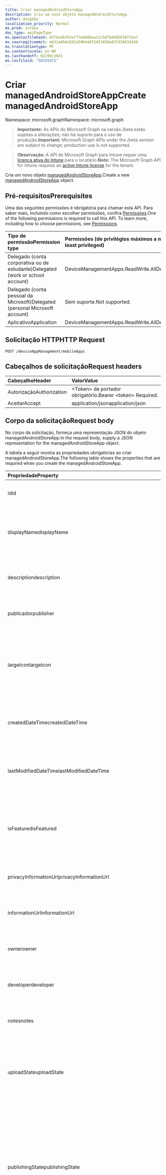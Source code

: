 ```yaml
---
title: Criar managedAndroidStoreApp
description: Cria um novo objeto managedAndroidStoreApp.
author: dougeby
localization_priority: Normal
ms.prod: intune
doc_type: apiPageType
ms.openlocfilehash: 6376a4b763ef77e6088aa12c5dfb0d05878752e7
ms.sourcegitcommit: eb31a6b4a582a59b44df3453450a82fd366342d0
ms.translationtype: MT
ms.contentlocale: pt-BR
ms.lasthandoff: 02/09/2021
ms.locfileid: "50155472"
---
```

# <a name="create-managedandroidstoreapp"></a><span data-ttu-id="2b0ff-103">Criar managedAndroidStoreApp</span><span class="sxs-lookup"><span data-stu-id="2b0ff-103">Create managedAndroidStoreApp</span></span>

<span data-ttu-id="2b0ff-104">Namespace: microsoft.graph</span><span class="sxs-lookup"><span data-stu-id="2b0ff-104">Namespace: microsoft.graph</span></span>

> <span data-ttu-id="2b0ff-105">**Importante:** As APIs do Microsoft Graph na versão /beta estão sujeitas a alterações; não há suporte para o uso de produção.</span><span class="sxs-lookup"><span data-stu-id="2b0ff-105">**Important:** Microsoft Graph APIs under the /beta version are subject to change; production use is not supported.</span></span>

> <span data-ttu-id="2b0ff-106">**Observação:** A API do Microsoft Graph para Intune requer uma [licença ativa do Intune](https://go.microsoft.com/fwlink/?linkid=839381) para o locatário.</span><span class="sxs-lookup"><span data-stu-id="2b0ff-106">**Note:** The Microsoft Graph API for Intune requires an [active Intune license](https://go.microsoft.com/fwlink/?linkid=839381) for the tenant.</span></span>

<span data-ttu-id="2b0ff-107">Cria um novo objeto [managedAndroidStoreApp](../resources/intune-apps-managedandroidstoreapp.md).</span><span class="sxs-lookup"><span data-stu-id="2b0ff-107">Create a new [managedAndroidStoreApp](../resources/intune-apps-managedandroidstoreapp.md) object.</span></span>

## <a name="prerequisites"></a><span data-ttu-id="2b0ff-108">Pré-requisitos</span><span class="sxs-lookup"><span data-stu-id="2b0ff-108">Prerequisites</span></span>
<span data-ttu-id="2b0ff-p101">Uma das seguintes permissões é obrigatória para chamar esta API. Para saber mais, incluindo como escolher permissões, confira [Permissões](/graph/permissions-reference).</span><span class="sxs-lookup"><span data-stu-id="2b0ff-p101">One of the following permissions is required to call this API. To learn more, including how to choose permissions, see [Permissions](/graph/permissions-reference).</span></span>

|<span data-ttu-id="2b0ff-111">Tipo de permissão</span><span class="sxs-lookup"><span data-stu-id="2b0ff-111">Permission type</span></span>|<span data-ttu-id="2b0ff-112">Permissões (de privilégios máximos a mínimos)</span><span class="sxs-lookup"><span data-stu-id="2b0ff-112">Permissions (from most to least privileged)</span></span>|
|:---|:---|
|<span data-ttu-id="2b0ff-113">Delegado (conta corporativa ou de estudante)</span><span class="sxs-lookup"><span data-stu-id="2b0ff-113">Delegated (work or school account)</span></span>|<span data-ttu-id="2b0ff-114">DeviceManagementApps.ReadWrite.All</span><span class="sxs-lookup"><span data-stu-id="2b0ff-114">DeviceManagementApps.ReadWrite.All</span></span>|
|<span data-ttu-id="2b0ff-115">Delegado (conta pessoal da Microsoft)</span><span class="sxs-lookup"><span data-stu-id="2b0ff-115">Delegated (personal Microsoft account)</span></span>|<span data-ttu-id="2b0ff-116">Sem suporte.</span><span class="sxs-lookup"><span data-stu-id="2b0ff-116">Not supported.</span></span>|
|<span data-ttu-id="2b0ff-117">Aplicativo</span><span class="sxs-lookup"><span data-stu-id="2b0ff-117">Application</span></span>|<span data-ttu-id="2b0ff-118">DeviceManagementApps.ReadWrite.All</span><span class="sxs-lookup"><span data-stu-id="2b0ff-118">DeviceManagementApps.ReadWrite.All</span></span>|

## <a name="http-request"></a><span data-ttu-id="2b0ff-119">Solicitação HTTP</span><span class="sxs-lookup"><span data-stu-id="2b0ff-119">HTTP Request</span></span>
<!-- {
  "blockType": "ignored"
}
-->
``` http
POST /deviceAppManagement/mobileApps
```

## <a name="request-headers"></a><span data-ttu-id="2b0ff-120">Cabeçalhos de solicitação</span><span class="sxs-lookup"><span data-stu-id="2b0ff-120">Request headers</span></span>
|<span data-ttu-id="2b0ff-121">Cabeçalho</span><span class="sxs-lookup"><span data-stu-id="2b0ff-121">Header</span></span>|<span data-ttu-id="2b0ff-122">Valor</span><span class="sxs-lookup"><span data-stu-id="2b0ff-122">Value</span></span>|
|:---|:---|
|<span data-ttu-id="2b0ff-123">Autorização</span><span class="sxs-lookup"><span data-stu-id="2b0ff-123">Authorization</span></span>|<span data-ttu-id="2b0ff-124">&lt;Token&gt; de portador obrigatório.</span><span class="sxs-lookup"><span data-stu-id="2b0ff-124">Bearer &lt;token&gt; Required.</span></span>|
|<span data-ttu-id="2b0ff-125">Aceitar</span><span class="sxs-lookup"><span data-stu-id="2b0ff-125">Accept</span></span>|<span data-ttu-id="2b0ff-126">application/json</span><span class="sxs-lookup"><span data-stu-id="2b0ff-126">application/json</span></span>|

## <a name="request-body"></a><span data-ttu-id="2b0ff-127">Corpo da solicitação</span><span class="sxs-lookup"><span data-stu-id="2b0ff-127">Request body</span></span>
<span data-ttu-id="2b0ff-128">No corpo da solicitação, forneça uma representação JSON do objeto managedAndroidStoreApp.</span><span class="sxs-lookup"><span data-stu-id="2b0ff-128">In the request body, supply a JSON representation for the managedAndroidStoreApp object.</span></span>

<span data-ttu-id="2b0ff-129">A tabela a seguir mostra as propriedades obrigatórias ao criar managedAndroidStoreApp.</span><span class="sxs-lookup"><span data-stu-id="2b0ff-129">The following table shows the properties that are required when you create the managedAndroidStoreApp.</span></span>

|<span data-ttu-id="2b0ff-130">Propriedade</span><span class="sxs-lookup"><span data-stu-id="2b0ff-130">Property</span></span>|<span data-ttu-id="2b0ff-131">Tipo</span><span class="sxs-lookup"><span data-stu-id="2b0ff-131">Type</span></span>|<span data-ttu-id="2b0ff-132">Descrição</span><span class="sxs-lookup"><span data-stu-id="2b0ff-132">Description</span></span>|
|:---|:---|:---|
|<span data-ttu-id="2b0ff-133">id</span><span class="sxs-lookup"><span data-stu-id="2b0ff-133">id</span></span>|<span data-ttu-id="2b0ff-134">String</span><span class="sxs-lookup"><span data-stu-id="2b0ff-134">String</span></span>|<span data-ttu-id="2b0ff-135">Chave da entidade.</span><span class="sxs-lookup"><span data-stu-id="2b0ff-135">Key of the entity.</span></span> <span data-ttu-id="2b0ff-136">Herdado de [mobileApp](../resources/intune-shared-mobileapp.md)</span><span class="sxs-lookup"><span data-stu-id="2b0ff-136">Inherited from [mobileApp](../resources/intune-shared-mobileapp.md)</span></span>|
|<span data-ttu-id="2b0ff-137">displayName</span><span class="sxs-lookup"><span data-stu-id="2b0ff-137">displayName</span></span>|<span data-ttu-id="2b0ff-138">String</span><span class="sxs-lookup"><span data-stu-id="2b0ff-138">String</span></span>|<span data-ttu-id="2b0ff-139">O título do aplicativo importado ou definido pelo administrador.</span><span class="sxs-lookup"><span data-stu-id="2b0ff-139">The admin provided or imported title of the app.</span></span> <span data-ttu-id="2b0ff-140">Herdado de [mobileApp](../resources/intune-shared-mobileapp.md)</span><span class="sxs-lookup"><span data-stu-id="2b0ff-140">Inherited from [mobileApp](../resources/intune-shared-mobileapp.md)</span></span>|
|<span data-ttu-id="2b0ff-141">description</span><span class="sxs-lookup"><span data-stu-id="2b0ff-141">description</span></span>|<span data-ttu-id="2b0ff-142">String</span><span class="sxs-lookup"><span data-stu-id="2b0ff-142">String</span></span>|<span data-ttu-id="2b0ff-143">A descrição do aplicativo.</span><span class="sxs-lookup"><span data-stu-id="2b0ff-143">The description of the app.</span></span> <span data-ttu-id="2b0ff-144">Herdado de [mobileApp](../resources/intune-shared-mobileapp.md)</span><span class="sxs-lookup"><span data-stu-id="2b0ff-144">Inherited from [mobileApp](../resources/intune-shared-mobileapp.md)</span></span>|
|<span data-ttu-id="2b0ff-145">publicador</span><span class="sxs-lookup"><span data-stu-id="2b0ff-145">publisher</span></span>|<span data-ttu-id="2b0ff-146">String</span><span class="sxs-lookup"><span data-stu-id="2b0ff-146">String</span></span>|<span data-ttu-id="2b0ff-147">O publicador do aplicativo.</span><span class="sxs-lookup"><span data-stu-id="2b0ff-147">The publisher of the app.</span></span> <span data-ttu-id="2b0ff-148">Herdado de [mobileApp](../resources/intune-shared-mobileapp.md)</span><span class="sxs-lookup"><span data-stu-id="2b0ff-148">Inherited from [mobileApp](../resources/intune-shared-mobileapp.md)</span></span>|
|<span data-ttu-id="2b0ff-149">largeIcon</span><span class="sxs-lookup"><span data-stu-id="2b0ff-149">largeIcon</span></span>|[<span data-ttu-id="2b0ff-150">mimeContent</span><span class="sxs-lookup"><span data-stu-id="2b0ff-150">mimeContent</span></span>](../resources/intune-shared-mimecontent.md)|<span data-ttu-id="2b0ff-151">O ícone grande, a ser exibido nos detalhes do aplicativo e usado para o carregamento do ícone.</span><span class="sxs-lookup"><span data-stu-id="2b0ff-151">The large icon, to be displayed in the app details and used for upload of the icon.</span></span> <span data-ttu-id="2b0ff-152">Herdado de [mobileApp](../resources/intune-shared-mobileapp.md)</span><span class="sxs-lookup"><span data-stu-id="2b0ff-152">Inherited from [mobileApp](../resources/intune-shared-mobileapp.md)</span></span>|
|<span data-ttu-id="2b0ff-153">createdDateTime</span><span class="sxs-lookup"><span data-stu-id="2b0ff-153">createdDateTime</span></span>|<span data-ttu-id="2b0ff-154">DateTimeOffset</span><span class="sxs-lookup"><span data-stu-id="2b0ff-154">DateTimeOffset</span></span>|<span data-ttu-id="2b0ff-155">A data e a hora da criação do aplicativo.</span><span class="sxs-lookup"><span data-stu-id="2b0ff-155">The date and time the app was created.</span></span> <span data-ttu-id="2b0ff-156">Herdado de [mobileApp](../resources/intune-shared-mobileapp.md)</span><span class="sxs-lookup"><span data-stu-id="2b0ff-156">Inherited from [mobileApp](../resources/intune-shared-mobileapp.md)</span></span>|
|<span data-ttu-id="2b0ff-157">lastModifiedDateTime</span><span class="sxs-lookup"><span data-stu-id="2b0ff-157">lastModifiedDateTime</span></span>|<span data-ttu-id="2b0ff-158">DateTimeOffset</span><span class="sxs-lookup"><span data-stu-id="2b0ff-158">DateTimeOffset</span></span>|<span data-ttu-id="2b0ff-159">A data e a hora que o aplicativo foi modificado pela última vez.</span><span class="sxs-lookup"><span data-stu-id="2b0ff-159">The date and time the app was last modified.</span></span> <span data-ttu-id="2b0ff-160">Herdado de [mobileApp](../resources/intune-shared-mobileapp.md)</span><span class="sxs-lookup"><span data-stu-id="2b0ff-160">Inherited from [mobileApp](../resources/intune-shared-mobileapp.md)</span></span>|
|<span data-ttu-id="2b0ff-161">isFeatured</span><span class="sxs-lookup"><span data-stu-id="2b0ff-161">isFeatured</span></span>|<span data-ttu-id="2b0ff-162">Boolean</span><span class="sxs-lookup"><span data-stu-id="2b0ff-162">Boolean</span></span>|<span data-ttu-id="2b0ff-163">O valor que indica se o aplicativo está marcado como em destaque pelo administrador. Herdado de [mobileApp](../resources/intune-shared-mobileapp.md)</span><span class="sxs-lookup"><span data-stu-id="2b0ff-163">The value indicating whether the app is marked as featured by the admin. Inherited from [mobileApp](../resources/intune-shared-mobileapp.md)</span></span>|
|<span data-ttu-id="2b0ff-164">privacyInformationUrl</span><span class="sxs-lookup"><span data-stu-id="2b0ff-164">privacyInformationUrl</span></span>|<span data-ttu-id="2b0ff-165">String</span><span class="sxs-lookup"><span data-stu-id="2b0ff-165">String</span></span>|<span data-ttu-id="2b0ff-166">A URL da declaração de privacidade.</span><span class="sxs-lookup"><span data-stu-id="2b0ff-166">The privacy statement Url.</span></span> <span data-ttu-id="2b0ff-167">Herdado de [mobileApp](../resources/intune-shared-mobileapp.md)</span><span class="sxs-lookup"><span data-stu-id="2b0ff-167">Inherited from [mobileApp](../resources/intune-shared-mobileapp.md)</span></span>|
|<span data-ttu-id="2b0ff-168">informationUrl</span><span class="sxs-lookup"><span data-stu-id="2b0ff-168">informationUrl</span></span>|<span data-ttu-id="2b0ff-169">String</span><span class="sxs-lookup"><span data-stu-id="2b0ff-169">String</span></span>|<span data-ttu-id="2b0ff-170">A URL de informações adicionais.</span><span class="sxs-lookup"><span data-stu-id="2b0ff-170">The more information Url.</span></span> <span data-ttu-id="2b0ff-171">Herdado de [mobileApp](../resources/intune-shared-mobileapp.md)</span><span class="sxs-lookup"><span data-stu-id="2b0ff-171">Inherited from [mobileApp](../resources/intune-shared-mobileapp.md)</span></span>|
|<span data-ttu-id="2b0ff-172">owner</span><span class="sxs-lookup"><span data-stu-id="2b0ff-172">owner</span></span>|<span data-ttu-id="2b0ff-173">String</span><span class="sxs-lookup"><span data-stu-id="2b0ff-173">String</span></span>|<span data-ttu-id="2b0ff-174">O proprietário do conteúdo.</span><span class="sxs-lookup"><span data-stu-id="2b0ff-174">The owner of the app.</span></span> <span data-ttu-id="2b0ff-175">Herdado de [mobileApp](../resources/intune-shared-mobileapp.md)</span><span class="sxs-lookup"><span data-stu-id="2b0ff-175">Inherited from [mobileApp](../resources/intune-shared-mobileapp.md)</span></span>|
|<span data-ttu-id="2b0ff-176">developer</span><span class="sxs-lookup"><span data-stu-id="2b0ff-176">developer</span></span>|<span data-ttu-id="2b0ff-177">String</span><span class="sxs-lookup"><span data-stu-id="2b0ff-177">String</span></span>|<span data-ttu-id="2b0ff-178">O desenvolvedor do aplicativo.</span><span class="sxs-lookup"><span data-stu-id="2b0ff-178">The developer of the app.</span></span> <span data-ttu-id="2b0ff-179">Herdado de [mobileApp](../resources/intune-shared-mobileapp.md)</span><span class="sxs-lookup"><span data-stu-id="2b0ff-179">Inherited from [mobileApp](../resources/intune-shared-mobileapp.md)</span></span>|
|<span data-ttu-id="2b0ff-180">notes</span><span class="sxs-lookup"><span data-stu-id="2b0ff-180">notes</span></span>|<span data-ttu-id="2b0ff-181">String</span><span class="sxs-lookup"><span data-stu-id="2b0ff-181">String</span></span>|<span data-ttu-id="2b0ff-182">Anotações do aplicativo.</span><span class="sxs-lookup"><span data-stu-id="2b0ff-182">Notes for the app.</span></span> <span data-ttu-id="2b0ff-183">Herdado de [mobileApp](../resources/intune-shared-mobileapp.md)</span><span class="sxs-lookup"><span data-stu-id="2b0ff-183">Inherited from [mobileApp](../resources/intune-shared-mobileapp.md)</span></span>|
|<span data-ttu-id="2b0ff-184">uploadState</span><span class="sxs-lookup"><span data-stu-id="2b0ff-184">uploadState</span></span>|<span data-ttu-id="2b0ff-185">Int32</span><span class="sxs-lookup"><span data-stu-id="2b0ff-185">Int32</span></span>|<span data-ttu-id="2b0ff-186">O estado de carregamento.</span><span class="sxs-lookup"><span data-stu-id="2b0ff-186">The upload state.</span></span> <span data-ttu-id="2b0ff-187">Os valores possíveis são: 0 - `Not Ready` , 1 - `Ready` , 2 - `Processing` .</span><span class="sxs-lookup"><span data-stu-id="2b0ff-187">Possible values are: 0 - `Not Ready`, 1 - `Ready`, 2 - `Processing`.</span></span> <span data-ttu-id="2b0ff-188">Herdado de [mobileApp](../resources/intune-shared-mobileapp.md)</span><span class="sxs-lookup"><span data-stu-id="2b0ff-188">Inherited from [mobileApp](../resources/intune-shared-mobileapp.md)</span></span>|
|<span data-ttu-id="2b0ff-189">publishingState</span><span class="sxs-lookup"><span data-stu-id="2b0ff-189">publishingState</span></span>|[<span data-ttu-id="2b0ff-190">mobileAppPublishingState</span><span class="sxs-lookup"><span data-stu-id="2b0ff-190">mobileAppPublishingState</span></span>](../resources/intune-apps-mobileapppublishingstate.md)|<span data-ttu-id="2b0ff-191">O estado de publicação do aplicativo.</span><span class="sxs-lookup"><span data-stu-id="2b0ff-191">The publishing state for the app.</span></span> <span data-ttu-id="2b0ff-192">O aplicativo não pode ser assinado, a menos que ele seja publicado.</span><span class="sxs-lookup"><span data-stu-id="2b0ff-192">The app cannot be assigned unless the app is published.</span></span> <span data-ttu-id="2b0ff-193">Herdado de [mobileApp](../resources/intune-shared-mobileapp.md).</span><span class="sxs-lookup"><span data-stu-id="2b0ff-193">Inherited from [mobileApp](../resources/intune-shared-mobileapp.md).</span></span> <span data-ttu-id="2b0ff-194">Os valores possíveis são: `notPublished`, `processing`, `published`.</span><span class="sxs-lookup"><span data-stu-id="2b0ff-194">Possible values are: `notPublished`, `processing`, `published`.</span></span>|
|<span data-ttu-id="2b0ff-195">isAssigned</span><span class="sxs-lookup"><span data-stu-id="2b0ff-195">isAssigned</span></span>|<span data-ttu-id="2b0ff-196">Boolean</span><span class="sxs-lookup"><span data-stu-id="2b0ff-196">Boolean</span></span>|<span data-ttu-id="2b0ff-197">O valor que indica se o aplicativo está atribuído a pelo menos um grupo.</span><span class="sxs-lookup"><span data-stu-id="2b0ff-197">The value indicating whether the app is assigned to at least one group.</span></span> <span data-ttu-id="2b0ff-198">Herdado de [mobileApp](../resources/intune-shared-mobileapp.md)</span><span class="sxs-lookup"><span data-stu-id="2b0ff-198">Inherited from [mobileApp](../resources/intune-shared-mobileapp.md)</span></span>|
|<span data-ttu-id="2b0ff-199">roleScopeTagIds</span><span class="sxs-lookup"><span data-stu-id="2b0ff-199">roleScopeTagIds</span></span>|<span data-ttu-id="2b0ff-200">Coleção de cadeias de caracteres</span><span class="sxs-lookup"><span data-stu-id="2b0ff-200">String collection</span></span>|<span data-ttu-id="2b0ff-201">Lista de IDs de marca de escopo para este aplicativo móvel.</span><span class="sxs-lookup"><span data-stu-id="2b0ff-201">List of scope tag ids for this mobile app.</span></span> <span data-ttu-id="2b0ff-202">Herdado de [mobileApp](../resources/intune-shared-mobileapp.md)</span><span class="sxs-lookup"><span data-stu-id="2b0ff-202">Inherited from [mobileApp](../resources/intune-shared-mobileapp.md)</span></span>|
|<span data-ttu-id="2b0ff-203">dependentAppCount</span><span class="sxs-lookup"><span data-stu-id="2b0ff-203">dependentAppCount</span></span>|<span data-ttu-id="2b0ff-204">Int32</span><span class="sxs-lookup"><span data-stu-id="2b0ff-204">Int32</span></span>|<span data-ttu-id="2b0ff-205">O número total de dependências que o aplicativo filho tem.</span><span class="sxs-lookup"><span data-stu-id="2b0ff-205">The total number of dependencies the child app has.</span></span> <span data-ttu-id="2b0ff-206">Herdado de [mobileApp](../resources/intune-shared-mobileapp.md)</span><span class="sxs-lookup"><span data-stu-id="2b0ff-206">Inherited from [mobileApp](../resources/intune-shared-mobileapp.md)</span></span>|
|<span data-ttu-id="2b0ff-207">supersedingAppCount</span><span class="sxs-lookup"><span data-stu-id="2b0ff-207">supersedingAppCount</span></span>|<span data-ttu-id="2b0ff-208">Int32</span><span class="sxs-lookup"><span data-stu-id="2b0ff-208">Int32</span></span>|<span data-ttu-id="2b0ff-209">O número total de aplicativos que este aplicativo é direta ou indiretamente é supersedido.</span><span class="sxs-lookup"><span data-stu-id="2b0ff-209">The total number of apps this app directly or indirectly supersedes.</span></span> <span data-ttu-id="2b0ff-210">Herdado de [mobileApp](../resources/intune-shared-mobileapp.md)</span><span class="sxs-lookup"><span data-stu-id="2b0ff-210">Inherited from [mobileApp](../resources/intune-shared-mobileapp.md)</span></span>|
|<span data-ttu-id="2b0ff-211">supersededAppCount</span><span class="sxs-lookup"><span data-stu-id="2b0ff-211">supersededAppCount</span></span>|<span data-ttu-id="2b0ff-212">Int32</span><span class="sxs-lookup"><span data-stu-id="2b0ff-212">Int32</span></span>|<span data-ttu-id="2b0ff-213">O número total de aplicativos pelos quais esse aplicativo é direta ou indiretamente sobressu valorado.</span><span class="sxs-lookup"><span data-stu-id="2b0ff-213">The total number of apps this app is directly or indirectly superseded by.</span></span> <span data-ttu-id="2b0ff-214">Herdado de [mobileApp](../resources/intune-shared-mobileapp.md)</span><span class="sxs-lookup"><span data-stu-id="2b0ff-214">Inherited from [mobileApp](../resources/intune-shared-mobileapp.md)</span></span>|
|<span data-ttu-id="2b0ff-215">appAvailability</span><span class="sxs-lookup"><span data-stu-id="2b0ff-215">appAvailability</span></span>|[<span data-ttu-id="2b0ff-216">managedAppAvailability</span><span class="sxs-lookup"><span data-stu-id="2b0ff-216">managedAppAvailability</span></span>](../resources/intune-apps-managedappavailability.md)|<span data-ttu-id="2b0ff-217">A disponibilidade do Aplicativo.</span><span class="sxs-lookup"><span data-stu-id="2b0ff-217">The Application's availability.</span></span> <span data-ttu-id="2b0ff-218">Herdado de [managedApp](../resources/intune-apps-managedapp.md).</span><span class="sxs-lookup"><span data-stu-id="2b0ff-218">Inherited from [managedApp](../resources/intune-apps-managedapp.md).</span></span> <span data-ttu-id="2b0ff-219">Os valores possíveis são: `global`, `lineOfBusiness`.</span><span class="sxs-lookup"><span data-stu-id="2b0ff-219">Possible values are: `global`, `lineOfBusiness`.</span></span>|
|<span data-ttu-id="2b0ff-220">version</span><span class="sxs-lookup"><span data-stu-id="2b0ff-220">version</span></span>|<span data-ttu-id="2b0ff-221">String</span><span class="sxs-lookup"><span data-stu-id="2b0ff-221">String</span></span>|<span data-ttu-id="2b0ff-222">A versão do Aplicativo.</span><span class="sxs-lookup"><span data-stu-id="2b0ff-222">The Application's version.</span></span> <span data-ttu-id="2b0ff-223">Herdado de [managedApp](../resources/intune-apps-managedapp.md)</span><span class="sxs-lookup"><span data-stu-id="2b0ff-223">Inherited from [managedApp](../resources/intune-apps-managedapp.md)</span></span>|
|<span data-ttu-id="2b0ff-224">packageId</span><span class="sxs-lookup"><span data-stu-id="2b0ff-224">packageId</span></span>|<span data-ttu-id="2b0ff-225">Cadeia de caracteres</span><span class="sxs-lookup"><span data-stu-id="2b0ff-225">String</span></span>|<span data-ttu-id="2b0ff-226">A ID de pacote do aplicativo.</span><span class="sxs-lookup"><span data-stu-id="2b0ff-226">The app's package ID.</span></span>|
|<span data-ttu-id="2b0ff-227">appStoreUrl</span><span class="sxs-lookup"><span data-stu-id="2b0ff-227">appStoreUrl</span></span>|<span data-ttu-id="2b0ff-228">Cadeia de caracteres</span><span class="sxs-lookup"><span data-stu-id="2b0ff-228">String</span></span>|<span data-ttu-id="2b0ff-229">A AppStoreUrl do Android.</span><span class="sxs-lookup"><span data-stu-id="2b0ff-229">The Android AppStoreUrl.</span></span>|
|<span data-ttu-id="2b0ff-230">minimumSupportedOperatingSystem</span><span class="sxs-lookup"><span data-stu-id="2b0ff-230">minimumSupportedOperatingSystem</span></span>|[<span data-ttu-id="2b0ff-231">androidMinimumOperatingSystem</span><span class="sxs-lookup"><span data-stu-id="2b0ff-231">androidMinimumOperatingSystem</span></span>](../resources/intune-apps-androidminimumoperatingsystem.md)|<span data-ttu-id="2b0ff-232">O valor do sistema operacional mínimo com suporte.</span><span class="sxs-lookup"><span data-stu-id="2b0ff-232">The value for the minimum supported operating system.</span></span>|



## <a name="response"></a><span data-ttu-id="2b0ff-233">Resposta</span><span class="sxs-lookup"><span data-stu-id="2b0ff-233">Response</span></span>
<span data-ttu-id="2b0ff-234">Se tiver êxito, este método retornará o código de resposta `201 Created` e um objeto [managedAndroidStoreApp](../resources/intune-apps-managedandroidstoreapp.md) no corpo da resposta.</span><span class="sxs-lookup"><span data-stu-id="2b0ff-234">If successful, this method returns a `201 Created` response code and a [managedAndroidStoreApp](../resources/intune-apps-managedandroidstoreapp.md) object in the response body.</span></span>

## <a name="example"></a><span data-ttu-id="2b0ff-235">Exemplo</span><span class="sxs-lookup"><span data-stu-id="2b0ff-235">Example</span></span>

### <a name="request"></a><span data-ttu-id="2b0ff-236">Solicitação</span><span class="sxs-lookup"><span data-stu-id="2b0ff-236">Request</span></span>
<span data-ttu-id="2b0ff-237">Este é um exemplo da solicitação.</span><span class="sxs-lookup"><span data-stu-id="2b0ff-237">Here is an example of the request.</span></span>
``` http
POST https://graph.microsoft.com/beta/deviceAppManagement/mobileApps
Content-type: application/json
Content-length: 1361

{
  "@odata.type": "#microsoft.graph.managedAndroidStoreApp",
  "displayName": "Display Name value",
  "description": "Description value",
  "publisher": "Publisher value",
  "largeIcon": {
    "@odata.type": "microsoft.graph.mimeContent",
    "type": "Type value",
    "value": "dmFsdWU="
  },
  "isFeatured": true,
  "privacyInformationUrl": "https://example.com/privacyInformationUrl/",
  "informationUrl": "https://example.com/informationUrl/",
  "owner": "Owner value",
  "developer": "Developer value",
  "notes": "Notes value",
  "uploadState": 11,
  "publishingState": "processing",
  "isAssigned": true,
  "roleScopeTagIds": [
    "Role Scope Tag Ids value"
  ],
  "dependentAppCount": 1,
  "supersedingAppCount": 3,
  "supersededAppCount": 2,
  "appAvailability": "lineOfBusiness",
  "version": "Version value",
  "packageId": "Package Id value",
  "appStoreUrl": "https://example.com/appStoreUrl/",
  "minimumSupportedOperatingSystem": {
    "@odata.type": "microsoft.graph.androidMinimumOperatingSystem",
    "v4_0": true,
    "v4_0_3": true,
    "v4_1": true,
    "v4_2": true,
    "v4_3": true,
    "v4_4": true,
    "v5_0": true,
    "v5_1": true,
    "v6_0": true,
    "v7_0": true,
    "v7_1": true,
    "v8_0": true,
    "v8_1": true,
    "v9_0": true,
    "v10_0": true,
    "v11_0": true
  }
}
```

### <a name="response"></a><span data-ttu-id="2b0ff-238">Resposta</span><span class="sxs-lookup"><span data-stu-id="2b0ff-238">Response</span></span>
<span data-ttu-id="2b0ff-p123">Veja a seguir um exemplo da resposta. Observação: o objeto response mostrado aqui pode estar truncado por motivos de concisão. Todas as propriedades serão retornadas de uma chamada real.</span><span class="sxs-lookup"><span data-stu-id="2b0ff-p123">Here is an example of the response. Note: The response object shown here may be truncated for brevity. All of the properties will be returned from an actual call.</span></span>
``` http
HTTP/1.1 201 Created
Content-Type: application/json
Content-Length: 1533

{
  "@odata.type": "#microsoft.graph.managedAndroidStoreApp",
  "id": "89e7e991-e991-89e7-91e9-e78991e9e789",
  "displayName": "Display Name value",
  "description": "Description value",
  "publisher": "Publisher value",
  "largeIcon": {
    "@odata.type": "microsoft.graph.mimeContent",
    "type": "Type value",
    "value": "dmFsdWU="
  },
  "createdDateTime": "2017-01-01T00:02:43.5775965-08:00",
  "lastModifiedDateTime": "2017-01-01T00:00:35.1329464-08:00",
  "isFeatured": true,
  "privacyInformationUrl": "https://example.com/privacyInformationUrl/",
  "informationUrl": "https://example.com/informationUrl/",
  "owner": "Owner value",
  "developer": "Developer value",
  "notes": "Notes value",
  "uploadState": 11,
  "publishingState": "processing",
  "isAssigned": true,
  "roleScopeTagIds": [
    "Role Scope Tag Ids value"
  ],
  "dependentAppCount": 1,
  "supersedingAppCount": 3,
  "supersededAppCount": 2,
  "appAvailability": "lineOfBusiness",
  "version": "Version value",
  "packageId": "Package Id value",
  "appStoreUrl": "https://example.com/appStoreUrl/",
  "minimumSupportedOperatingSystem": {
    "@odata.type": "microsoft.graph.androidMinimumOperatingSystem",
    "v4_0": true,
    "v4_0_3": true,
    "v4_1": true,
    "v4_2": true,
    "v4_3": true,
    "v4_4": true,
    "v5_0": true,
    "v5_1": true,
    "v6_0": true,
    "v7_0": true,
    "v7_1": true,
    "v8_0": true,
    "v8_1": true,
    "v9_0": true,
    "v10_0": true,
    "v11_0": true
  }
}
```




